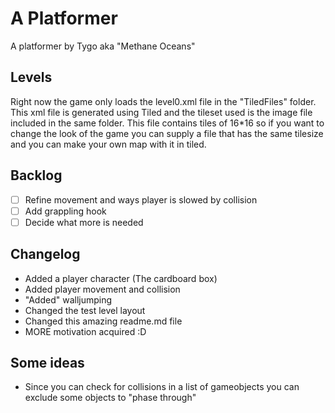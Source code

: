 # A Platformer
A platformer by Tygo aka "Methane Oceans"

## Levels
Right now the game only loads the level0.xml file in the "TiledFiles" folder.
This xml file is generated using Tiled and the tileset used is the image file included in the same folder. This file contains tiles of 16*16 so if you want to change the look of the game you can supply a file that has the same tilesize and you can make your own map with it in tiled.

## Backlog
- [ ] Refine movement and ways player is slowed by collision
- [ ] Add grappling hook
- [ ] Decide what more is needed

## Changelog
- Added a player character (The cardboard box)
- Added player movement and collision
- "Added" walljumping
- Changed the test level layout
- Changed this amazing readme.md file
- MORE motivation acquired :D

## Some ideas
- Since you can check for collisions in a list of gameobjects you can exclude some objects to "phase through"